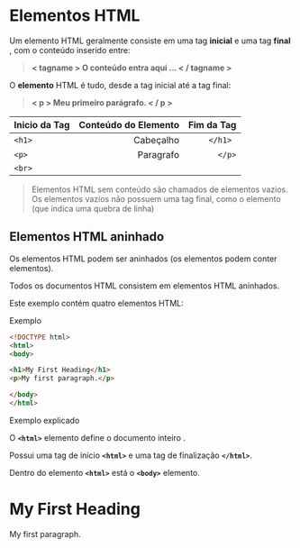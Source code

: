 # Elementos HTML

Um elemento HTML geralmente consiste em uma tag **inicial** e uma tag **final** , com o conteúdo inserido entre:

> **< tagname > O conteúdo entra aqui ... < / tagname >**

O **elemento** HTML é tudo, desde a tag inicial até a tag final:

> **< p > Meu primeiro parágrafo. < / p >**

Inicio da Tag                  | Conteúdo do Elemento    |   Fim da Tag
------------------------------ | -----------------------:|---------------:
```<h1> ```                    |       Cabeçalho         |  ```</h1> ```
```<p>  ```                    |       Paragrafo         |``` </p> ```
```<br> ```                    |                         |     


>Elementos HTML sem conteúdo são chamados de elementos vazios. Os elementos vazios não possuem uma tag final, como o elemento <br> (que indica uma quebra de linha)

## Elementos HTML aninhado

Os elementos HTML podem ser aninhados (os elementos podem conter elementos).

Todos os documentos HTML consistem em elementos HTML aninhados.

Este exemplo contém quatro elementos HTML:

Exemplo


```html
<!DOCTYPE html>
<html>
<body>

<h1>My First Heading</h1>
<p>My first paragraph.</p>

</body>
</html>
```

Exemplo explicado

O **```<html>```** elemento define o documento inteiro .

Possui uma tag de início **```<html>```** e uma tag de finalização **```</html>```**.

Dentro do elemento **```<html>```** está o **```<body>```** elemento.


<html>
<body>

<h1>My First Heading</h1>
<p>My first paragraph.</p>

</body>
</html>